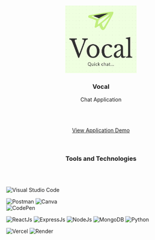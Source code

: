 <div align="center">
  <a href="https://github.com/othneildrew/Best-README-Template">
    <img src="vocal_logo.png" alt="Vocal Logo" width="190" height="180">
  </a>

  <h3 align="center">Vocal</h3>

  <p align="center">
   Chat Application
    <br />
  </p>
  <br>
   <!-- <a  href="https://vocal-backend.vercel.app/" target="_blank" rel="noopener noreferrer" >View API Demo</a> -->
  <br><br>
  <a  href="https://vocal-backend.vercel.app/" target="_blank" rel="noopener noreferrer" >View Application Demo</a>
</div>

<br>
<br>
  <h3 align="center">Tools and Technologies</h3>
<br>
<br>

                                                                           
  ![Visual Studio Code](https://img.shields.io/badge/Visual%20Studio%20Code-0078d7.svg?style=for-the-badge&logo=visual-studio-code&logoColor=white)

  ![Postman](https://img.shields.io/badge/Postman-FF6C37?style=for-the-badge&logo=postman&logoColor=white)
  ![Canva](https://img.shields.io/badge/Canva-%2300C4CC.svg?style=for-the-badge&logo=Canva&logoColor=white)     
  ![CodePen](https://img.shields.io/badge/Codepen-000000?style=for-the-badge&logo=codepen&logoColor=white)

  
    
  ![ReactJs](https://img.shields.io/badge/React-20232A?style=for-the-badge&logo=react&logoColor=61DAFB)
  ![ExpressJs](	https://img.shields.io/badge/Express.js-404D59?style=for-the-badge)
  ![NodeJs](https://img.shields.io/badge/Node.js-43853D?style=for-the-badge&logo=node.js&logoColor=white)
  ![MongoDB](https://img.shields.io/badge/MongoDB-4EA94B?style=for-the-badge&logo=mongodb&logoColor=white)
  ![Python](https://img.shields.io/badge/Python-3776AB?style=for-the-badge&logo=python&logoColor=white)

   	

  ![Vercel](https://img.shields.io/badge/Vercel-000000?style=for-the-badge&logo=vercel&logoColor=white)
  ![Render](https://img.shields.io/badge/Render_Cloud-4EA94B?style=for-the-badge&logo=render&logoColor=white)
